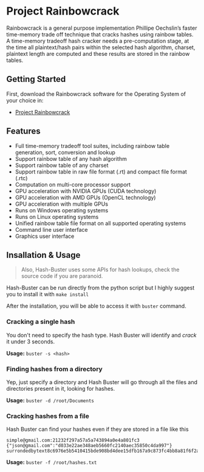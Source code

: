 # Project Rainbowcrack

Rainbowcrack is a general purpose implementation Phillipe Oechslin’s faster time-memory trade off technique that cracks hashes using rainbow tables. A time-memory tradeoff hash cracker needs a pre-computation stage, at the time all plaintext/hash pairs within the selected hash algorithm, charset, plaintext length are computed and these results are stored in the rainbow tables.


## Getting Started

First, download the Rainbowcrack software for the Operating System of your choice in:
* [Project Rainbowcrack](http://project-rainbowcrack.com/index.htm)

## Features
- Full time-memory tradeoff tool suites, including rainbow table generation, sort, conversion and lookup
- Support rainbow table of any hash algorithm
- Support rainbow table of any charset
- Support rainbow table in raw file format (.rt) and compact file format (.rtc)
- Computation on multi-core processor support
- GPU acceleration with NVIDIA GPUs (CUDA technology)
- GPU acceleration with AMD GPUs (OpenCL technology)
- GPU acceleration with multiple GPUs
- Runs on Windows operating systems
- Runs on Linux operating systems
- Unified rainbow table file format on all supported operating systems
- Command line user interface
- Graphics user interface

## Insallation & Usage
> Also, Hash-Buster uses some APIs for hash lookups, check the source code if you are paranoid.

Hash-Buster can be run directly from the python script but I highly suggest you to install it with `make install`

After the installation, you will be able to access it with `buster` command.

### Cracking a single hash

You don't need to specify the hash type. Hash Buster will identify and *crack* it under 3 seconds.

**Usage:** `buster -s <hash>`
### Finding hashes from a directory

Yep, just specify a directory and Hash Buster will go through all the files and directories present in it, looking for hashes.

**Usage:** `buster -d /root/Documents`
### Cracking hashes from a file

Hash Buster can find your hashes even if they are stored in a file like this
```
simple@gmail.com:21232f297a57a5a743894a0e4a801fc3
{"json@gmail.com":"d033e22ae348aeb5660fc2140aec35850c4da997"}
surrondedbytext8c6976e5b5410415bde908bd4dee15dfb167a9c873fc4bb8a81f6f2ab448a918surrondedbytext
```

**Usage:** `buster -f /root/hashes.txt`
